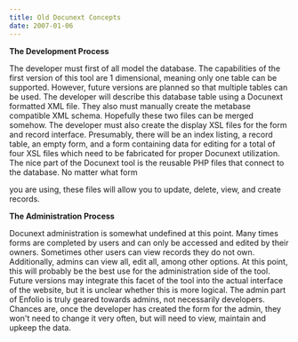 ```yaml
---
title: Old Docunext Concepts
date: 2007-01-06
---
```

<strong>The Development Process </strong>

The developer must first of all model the database. The capabilities of the first version of this tool are 1 dimensional, meaning only one table can be supported. However, future versions are planned so that multiple tables can be used. The developer will describe this database table using a Docunext formatted XML file. They also must manually create the metabase compatible XML schema. Hopefully these two files can be merged somehow. The developer must also create the display XSL files for the form and record interface. Presumably, there will be an index listing, a record table, an empty form, and a form containing data for editing for a total of four XSL files which need to be fabricated for proper Docunext utilization. The nice part of the Docunext tool is the reusable PHP files that connect to the database. No matter what form

you are using, these files will allow you to update, delete, view, and create records.

<strong>The Administration Process </strong>

Docunext administration is somewhat undefined at this point. Many times forms are completed by users and can only be accessed and edited by their owners. Sometimes other users can view records they do not own. Additionally, admins can view all, edit all, among other options. At this point, this will probably be the best use for the administration side of the tool. Future versions may integrate this facet of the tool into the actual interface of the website, but it is unclear whether this is more logical. The admin part of Enfolio is truly geared towards admins, not necessarily developers. Chances are, once the developer has created the form for the admin, they won't need to change it very often, but will need to view, maintain and upkeep the data.

